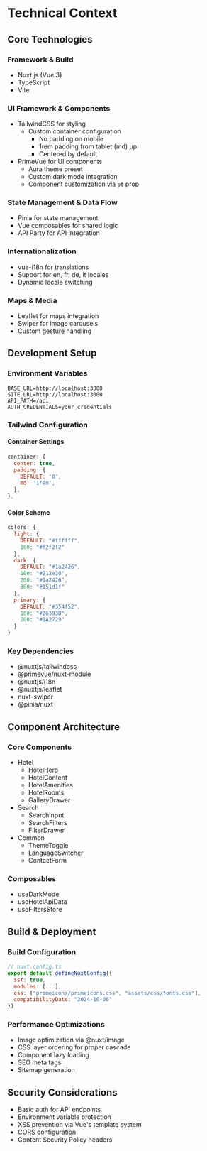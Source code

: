 # Technical Context

## Core Technologies

### Framework & Build

- Nuxt.js (Vue 3)
- TypeScript
- Vite

### UI Framework & Components

- TailwindCSS for styling
  - Custom container configuration
    - No padding on mobile
    - 1rem padding from tablet (md) up
    - Centered by default
- PrimeVue for UI components
  - Aura theme preset
  - Custom dark mode integration
  - Component customization via `pt` prop

### State Management & Data Flow

- Pinia for state management
- Vue composables for shared logic
- API Party for API integration

### Internationalization

- vue-i18n for translations
- Support for en, fr, de, it locales
- Dynamic locale switching

### Maps & Media

- Leaflet for maps integration
- Swiper for image carousels
- Custom gesture handling

## Development Setup

### Environment Variables

```env
BASE_URL=http://localhost:3000
SITE_URL=http://localhost:3000
API_PATH=/api
AUTH_CREDENTIALS=your_credentials
```

### Tailwind Configuration

#### Container Settings

```javascript
container: {
  center: true,
  padding: {
    DEFAULT: '0',
    md: '1rem',
  },
},
```

#### Color Scheme

```javascript
colors: {
  light: {
    DEFAULT: "#ffffff",
    100: "#f2f2f2"
  },
  dark: {
    DEFAULT: "#1a2426",
    100: "#212e30",
    200: "#1a2426",
    300: "#151d1f"
  },
  primary: {
    DEFAULT: "#354f52",
    100: "#26393B",
    200: "#1A2729"
  }
}
```

### Key Dependencies

- @nuxtjs/tailwindcss
- @primevue/nuxt-module
- @nuxtjs/i18n
- @nuxtjs/leaflet
- nuxt-swiper
- @pinia/nuxt

## Component Architecture

### Core Components

- Hotel
  - HotelHero
  - HotelContent
  - HotelAmenities
  - HotelRooms
  - GalleryDrawer
- Search
  - SearchInput
  - SearchFilters
  - FilterDrawer
- Common
  - ThemeToggle
  - LanguageSwitcher
  - ContactForm

### Composables

- useDarkMode
- useHotelApiData
- useFiltersStore

## Build & Deployment

### Build Configuration

```javascript
// nuxt.config.ts
export default defineNuxtConfig({
  ssr: true,
  modules: [...],
  css: ["primeicons/primeicons.css", "assets/css/fonts.css"],
  compatibilityDate: "2024-10-06"
})
```

### Performance Optimizations

- Image optimization via @nuxt/image
- CSS layer ordering for proper cascade
- Component lazy loading
- SEO meta tags
- Sitemap generation

## Security Considerations

- Basic auth for API endpoints
- Environment variable protection
- XSS prevention via Vue's template system
- CORS configuration
- Content Security Policy headers
